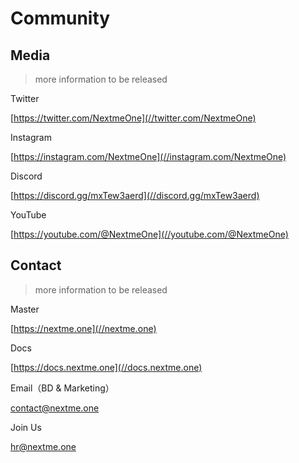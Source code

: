 # Community

## Media

> more information to be released

Twitter

[https://twitter.com/NextmeOne](//twitter.com/NextmeOne)

Instagram

[https://instagram.com/NextmeOne](//instagram.com/NextmeOne)

Discord

[https://discord.gg/mxTew3aerd](//discord.gg/mxTew3aerd)

YouTube

[https://youtube.com/@NextmeOne](//youtube.com/@NextmeOne)

## Contact

> more information to be released

Master

[https://nextme.one](//nextme.one)

Docs

[https://docs.nextme.one](//docs.nextme.one)

Email（BD & Marketing）

[contact@nextme.one](mailto:contact@nextme.one)

Join Us

[hr@nextme.one](mailto:hr@nextme.one)
